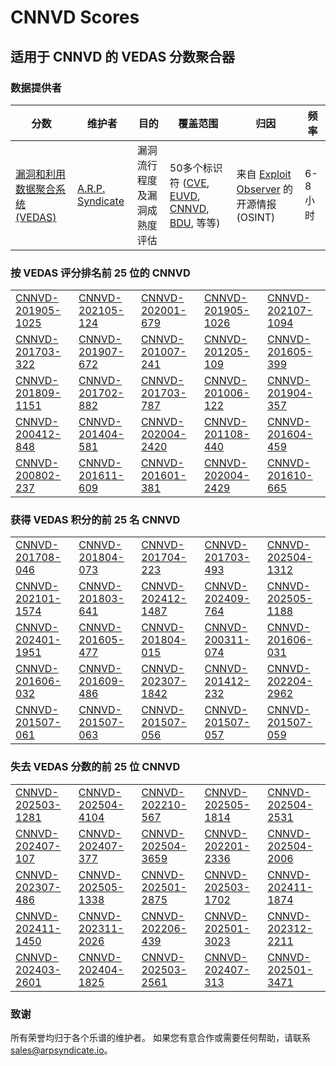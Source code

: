 
# CNNVD Scores
## 适用于 CNNVD 的 VEDAS 分数聚合器

### 数据提供者
| 分数 | 维护者 | 目的 | 覆盖范围 | 归因 | 频率 |
| ----- | ---------- | ------- | -------- | ----------- | --------- |
| [漏洞和利用数据聚合系统 (VEDAS)](https://vedas.arpsyndicate.io) | [A.R.P. Syndicate](https://www.arpsyndicate.io) | 漏洞流行程度及漏洞成熟度评估 | 50多个标识符 ([CVE](https://github.com/ARPSyndicate/cve-scores), [EUVD](https://github.com/ARPSyndicate/euvd-scores), [CNNVD](https://github.com/ARPSyndicate/cnnvd-scores), [BDU](https://github.com/ARPSyndicate/bdu-scores), 等等) | 来自 [Exploit Observer](https://www.exploit.observer) 的开源情报 (OSINT) | 6-8小时 |



<h3>按 VEDAS 评分排名前 25 位的 CNNVD</h3>

<table>
  <tr>
    <td><a href='https://vedas.arpsyndicate.io/?vuln=CNNVD-201905-1025'>CNNVD-201905-1025</a></td>
    <td><a href='https://vedas.arpsyndicate.io/?vuln=CNNVD-202105-124'>CNNVD-202105-124</a></td>
    <td><a href='https://vedas.arpsyndicate.io/?vuln=CNNVD-202001-679'>CNNVD-202001-679</a></td>
    <td><a href='https://vedas.arpsyndicate.io/?vuln=CNNVD-201905-1026'>CNNVD-201905-1026</a></td>
    <td><a href='https://vedas.arpsyndicate.io/?vuln=CNNVD-202107-1094'>CNNVD-202107-1094</a></td>
  </tr>
  <tr>
    <td><a href='https://vedas.arpsyndicate.io/?vuln=CNNVD-201703-322'>CNNVD-201703-322</a></td>
    <td><a href='https://vedas.arpsyndicate.io/?vuln=CNNVD-201907-672'>CNNVD-201907-672</a></td>
    <td><a href='https://vedas.arpsyndicate.io/?vuln=CNNVD-201007-241'>CNNVD-201007-241</a></td>
    <td><a href='https://vedas.arpsyndicate.io/?vuln=CNNVD-201205-109'>CNNVD-201205-109</a></td>
    <td><a href='https://vedas.arpsyndicate.io/?vuln=CNNVD-201605-399'>CNNVD-201605-399</a></td>
  </tr>
  <tr>
    <td><a href='https://vedas.arpsyndicate.io/?vuln=CNNVD-201809-1151'>CNNVD-201809-1151</a></td>
    <td><a href='https://vedas.arpsyndicate.io/?vuln=CNNVD-201702-882'>CNNVD-201702-882</a></td>
    <td><a href='https://vedas.arpsyndicate.io/?vuln=CNNVD-201703-787'>CNNVD-201703-787</a></td>
    <td><a href='https://vedas.arpsyndicate.io/?vuln=CNNVD-201006-122'>CNNVD-201006-122</a></td>
    <td><a href='https://vedas.arpsyndicate.io/?vuln=CNNVD-201904-357'>CNNVD-201904-357</a></td>
  </tr>
  <tr>
    <td><a href='https://vedas.arpsyndicate.io/?vuln=CNNVD-200412-848'>CNNVD-200412-848</a></td>
    <td><a href='https://vedas.arpsyndicate.io/?vuln=CNNVD-201404-581'>CNNVD-201404-581</a></td>
    <td><a href='https://vedas.arpsyndicate.io/?vuln=CNNVD-202004-2420'>CNNVD-202004-2420</a></td>
    <td><a href='https://vedas.arpsyndicate.io/?vuln=CNNVD-201108-440'>CNNVD-201108-440</a></td>
    <td><a href='https://vedas.arpsyndicate.io/?vuln=CNNVD-201604-459'>CNNVD-201604-459</a></td>
  </tr>
  <tr>
    <td><a href='https://vedas.arpsyndicate.io/?vuln=CNNVD-200802-237'>CNNVD-200802-237</a></td>
    <td><a href='https://vedas.arpsyndicate.io/?vuln=CNNVD-201611-609'>CNNVD-201611-609</a></td>
    <td><a href='https://vedas.arpsyndicate.io/?vuln=CNNVD-201601-381'>CNNVD-201601-381</a></td>
    <td><a href='https://vedas.arpsyndicate.io/?vuln=CNNVD-202004-2429'>CNNVD-202004-2429</a></td>
    <td><a href='https://vedas.arpsyndicate.io/?vuln=CNNVD-201610-665'>CNNVD-201610-665</a></td>
  </tr>
</table>


<h3>获得 VEDAS 积分的前 25 名 CNNVD</h3>

<table>
  <tr>
    <td><a href='https://vedas.arpsyndicate.io/?vuln=CNNVD-201708-046'>CNNVD-201708-046</a></td>
    <td><a href='https://vedas.arpsyndicate.io/?vuln=CNNVD-201804-073'>CNNVD-201804-073</a></td>
    <td><a href='https://vedas.arpsyndicate.io/?vuln=CNNVD-201704-223'>CNNVD-201704-223</a></td>
    <td><a href='https://vedas.arpsyndicate.io/?vuln=CNNVD-201703-493'>CNNVD-201703-493</a></td>
    <td><a href='https://vedas.arpsyndicate.io/?vuln=CNNVD-202504-1312'>CNNVD-202504-1312</a></td>
  </tr>
  <tr>
    <td><a href='https://vedas.arpsyndicate.io/?vuln=CNNVD-202101-1574'>CNNVD-202101-1574</a></td>
    <td><a href='https://vedas.arpsyndicate.io/?vuln=CNNVD-201803-641'>CNNVD-201803-641</a></td>
    <td><a href='https://vedas.arpsyndicate.io/?vuln=CNNVD-202412-1487'>CNNVD-202412-1487</a></td>
    <td><a href='https://vedas.arpsyndicate.io/?vuln=CNNVD-202409-764'>CNNVD-202409-764</a></td>
    <td><a href='https://vedas.arpsyndicate.io/?vuln=CNNVD-202505-1188'>CNNVD-202505-1188</a></td>
  </tr>
  <tr>
    <td><a href='https://vedas.arpsyndicate.io/?vuln=CNNVD-202401-1951'>CNNVD-202401-1951</a></td>
    <td><a href='https://vedas.arpsyndicate.io/?vuln=CNNVD-201605-477'>CNNVD-201605-477</a></td>
    <td><a href='https://vedas.arpsyndicate.io/?vuln=CNNVD-201804-015'>CNNVD-201804-015</a></td>
    <td><a href='https://vedas.arpsyndicate.io/?vuln=CNNVD-200311-074'>CNNVD-200311-074</a></td>
    <td><a href='https://vedas.arpsyndicate.io/?vuln=CNNVD-201606-031'>CNNVD-201606-031</a></td>
  </tr>
  <tr>
    <td><a href='https://vedas.arpsyndicate.io/?vuln=CNNVD-201606-032'>CNNVD-201606-032</a></td>
    <td><a href='https://vedas.arpsyndicate.io/?vuln=CNNVD-201609-486'>CNNVD-201609-486</a></td>
    <td><a href='https://vedas.arpsyndicate.io/?vuln=CNNVD-202307-1842'>CNNVD-202307-1842</a></td>
    <td><a href='https://vedas.arpsyndicate.io/?vuln=CNNVD-201412-232'>CNNVD-201412-232</a></td>
    <td><a href='https://vedas.arpsyndicate.io/?vuln=CNNVD-202204-2962'>CNNVD-202204-2962</a></td>
  </tr>
  <tr>
    <td><a href='https://vedas.arpsyndicate.io/?vuln=CNNVD-201507-061'>CNNVD-201507-061</a></td>
    <td><a href='https://vedas.arpsyndicate.io/?vuln=CNNVD-201507-063'>CNNVD-201507-063</a></td>
    <td><a href='https://vedas.arpsyndicate.io/?vuln=CNNVD-201507-056'>CNNVD-201507-056</a></td>
    <td><a href='https://vedas.arpsyndicate.io/?vuln=CNNVD-201507-057'>CNNVD-201507-057</a></td>
    <td><a href='https://vedas.arpsyndicate.io/?vuln=CNNVD-201507-059'>CNNVD-201507-059</a></td>
  </tr>
</table>


<h3>失去 VEDAS 分数的前 25 位 CNNVD</h3>

<table>
  <tr>
    <td><a href='https://vedas.arpsyndicate.io/?vuln=CNNVD-202503-1281'>CNNVD-202503-1281</a></td>
    <td><a href='https://vedas.arpsyndicate.io/?vuln=CNNVD-202504-4104'>CNNVD-202504-4104</a></td>
    <td><a href='https://vedas.arpsyndicate.io/?vuln=CNNVD-202210-567'>CNNVD-202210-567</a></td>
    <td><a href='https://vedas.arpsyndicate.io/?vuln=CNNVD-202505-1814'>CNNVD-202505-1814</a></td>
    <td><a href='https://vedas.arpsyndicate.io/?vuln=CNNVD-202504-2531'>CNNVD-202504-2531</a></td>
  </tr>
  <tr>
    <td><a href='https://vedas.arpsyndicate.io/?vuln=CNNVD-202407-107'>CNNVD-202407-107</a></td>
    <td><a href='https://vedas.arpsyndicate.io/?vuln=CNNVD-202407-377'>CNNVD-202407-377</a></td>
    <td><a href='https://vedas.arpsyndicate.io/?vuln=CNNVD-202504-3659'>CNNVD-202504-3659</a></td>
    <td><a href='https://vedas.arpsyndicate.io/?vuln=CNNVD-202201-2336'>CNNVD-202201-2336</a></td>
    <td><a href='https://vedas.arpsyndicate.io/?vuln=CNNVD-202504-2006'>CNNVD-202504-2006</a></td>
  </tr>
  <tr>
    <td><a href='https://vedas.arpsyndicate.io/?vuln=CNNVD-202307-486'>CNNVD-202307-486</a></td>
    <td><a href='https://vedas.arpsyndicate.io/?vuln=CNNVD-202505-1338'>CNNVD-202505-1338</a></td>
    <td><a href='https://vedas.arpsyndicate.io/?vuln=CNNVD-202501-2875'>CNNVD-202501-2875</a></td>
    <td><a href='https://vedas.arpsyndicate.io/?vuln=CNNVD-202503-1702'>CNNVD-202503-1702</a></td>
    <td><a href='https://vedas.arpsyndicate.io/?vuln=CNNVD-202411-1874'>CNNVD-202411-1874</a></td>
  </tr>
  <tr>
    <td><a href='https://vedas.arpsyndicate.io/?vuln=CNNVD-202411-1450'>CNNVD-202411-1450</a></td>
    <td><a href='https://vedas.arpsyndicate.io/?vuln=CNNVD-202311-2026'>CNNVD-202311-2026</a></td>
    <td><a href='https://vedas.arpsyndicate.io/?vuln=CNNVD-202206-439'>CNNVD-202206-439</a></td>
    <td><a href='https://vedas.arpsyndicate.io/?vuln=CNNVD-202501-3023'>CNNVD-202501-3023</a></td>
    <td><a href='https://vedas.arpsyndicate.io/?vuln=CNNVD-202312-2211'>CNNVD-202312-2211</a></td>
  </tr>
  <tr>
    <td><a href='https://vedas.arpsyndicate.io/?vuln=CNNVD-202403-2601'>CNNVD-202403-2601</a></td>
    <td><a href='https://vedas.arpsyndicate.io/?vuln=CNNVD-202404-1825'>CNNVD-202404-1825</a></td>
    <td><a href='https://vedas.arpsyndicate.io/?vuln=CNNVD-202503-2561'>CNNVD-202503-2561</a></td>
    <td><a href='https://vedas.arpsyndicate.io/?vuln=CNNVD-202407-313'>CNNVD-202407-313</a></td>
    <td><a href='https://vedas.arpsyndicate.io/?vuln=CNNVD-202501-3471'>CNNVD-202501-3471</a></td>
  </tr>
</table>


### 致谢
所有荣誉均归于各个乐谱的维护者。
如果您有意合作或需要任何帮助，请联系 [sales@arpsyndicate.io](mailto:sales@arpsyndicate.io)。

